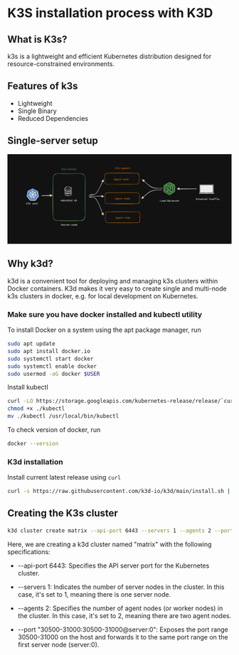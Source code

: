 # K3S installation process with K3D

## What is K3s?
k3s is a lightweight and efficient Kubernetes distribution designed for resource-constrained environments.

## Features of k3s
- Lightweight
- Single Binary
- Reduced Dependencies

## Single-server setup

![single server setup](https://github.com/Raihan-009/kubernetes-developments/blob/main/k3s-installation/architecture/single-server-setup.png)

## Why k3d?
k3d is a convenient tool for deploying and managing k3s clusters within Docker containers. K3d makes it very easy to create single and multi-node k3s clusters in docker, e.g. for local development on Kubernetes.

### Make sure you have docker installed and kubectl utility

To install Docker on a system using the apt package manager, run
```bash
sudo apt update
sudo apt install docker.io
sudo systemctl start docker
sudo systemctl enable docker
sudo usermod -aG docker $USER
```

Install kubectl
```bash
curl -LO https://storage.googleapis.com/kubernetes-release/release/`curl -s https://storage.googleapis.com/kubernetes-release/release/stable.txt`/bin/linux/amd64/kubectl
chmod +x ./kubectl
mv ./kubectl /usr/local/bin/kubectl
```

To check version of docker, run
```bash
docker --version
```


### K3d installation
Install current latest release using `curl`
```bash
curl -s https://raw.githubusercontent.com/k3d-io/k3d/main/install.sh | bash
```

## Creating the K3s cluster
```bash
k3d cluster create matrix --api-port 6443 --servers 1 --agents 2 --port "30500-31000:30500-31000@server:0"
```

Here, we are creating a k3d cluster named "matrix" with the following specifications:

- --api-port 6443: Specifies the API server port for the Kubernetes cluster.

- --servers 1: Indicates the number of server nodes in the cluster. In this case, it's set to 1, meaning there is one server node.

- --agents 2: Specifies the number of agent nodes (or worker nodes) in the cluster. In this case, it's set to 2, meaning there are two agent nodes.

- --port "30500-31000:30500-31000@server:0": Exposes the port range 30500-31000 on the host and forwards it to the same port range on the first server node (server:0).